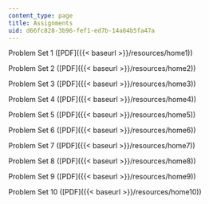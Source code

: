 ```yaml
---
content_type: page
title: Assignments
uid: d66fc828-3b96-fef1-ed7b-14a84b5fa47a
---
```


Problem Set 1 ([PDF]({{< baseurl >}}/resources/home1))

Problem Set 2 ([PDF]({{< baseurl >}}/resources/home2))

Problem Set 3 ([PDF]({{< baseurl >}}/resources/home3))

Problem Set 4 ([PDF]({{< baseurl >}}/resources/home4))

Problem Set 5 ([PDF]({{< baseurl >}}/resources/home5))

Problem Set 6 ([PDF]({{< baseurl >}}/resources/home6))

Problem Set 7 ([PDF]({{< baseurl >}}/resources/home7))

Problem Set 8 ([PDF]({{< baseurl >}}/resources/home8))

Problem Set 9 ([PDF]({{< baseurl >}}/resources/home9))

Problem Set 10 ([PDF]({{< baseurl >}}/resources/home10))